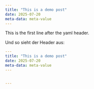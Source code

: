 ```yaml
---
title: "This is a demo post"
date: 2025-07-20
meta-data: meta-value
---
```


This is the first line after the yaml header.

Und so sieht der Header aus:

```yaml
---
title: "This is a demo post"
date: 2025-07-20
meta-data: meta-value
---


---
